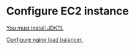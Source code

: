 # Configure EC2 instance

[You must install JDK11.](../../amazon-ec2-instance/installing-jdk.md)

[Configure nginx load balancer.](../../amazon-ec2-instance/nginx-config-for-acefintech-and-or-lionfintech.md)

